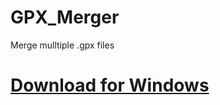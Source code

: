 # GPX_Merger
Merge mulltiple .gpx files
# [Download for Windows](https://github.com/neohitokiri/GPX_Merger/raw/master/Release/GPX%20Merger.exe)
